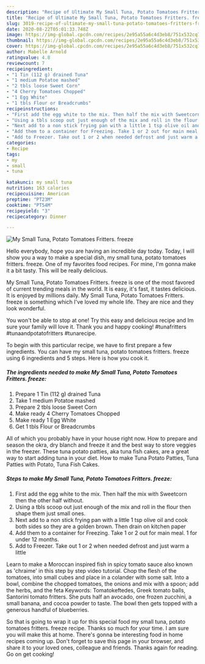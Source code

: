 ```yaml
---
description: "Recipe of Ultimate My Small Tuna, Potato Tomatoes Fritters. freeze"
title: "Recipe of Ultimate My Small Tuna, Potato Tomatoes Fritters. freeze"
slug: 3019-recipe-of-ultimate-my-small-tuna-potato-tomatoes-fritters-freeze
date: 2020-08-22T05:01:33.748Z
image: https://img-global.cpcdn.com/recipes/2e95a55a6c4d3eb8/751x532cq70/my-small-tuna-potato-tomatoes-fritters-freeze-recipe-main-photo.jpg
thumbnail: https://img-global.cpcdn.com/recipes/2e95a55a6c4d3eb8/751x532cq70/my-small-tuna-potato-tomatoes-fritters-freeze-recipe-main-photo.jpg
cover: https://img-global.cpcdn.com/recipes/2e95a55a6c4d3eb8/751x532cq70/my-small-tuna-potato-tomatoes-fritters-freeze-recipe-main-photo.jpg
author: Mabelle Arnold
ratingvalue: 4.8
reviewcount: 7
recipeingredient:
- "1 Tin (112 g) drained Tuna"
- "1 medium Potatoe mashed"
- "2 tbls loose Sweet Corn"
- "4 Cherry Tomatoes Chopped"
- "1 Egg White"
- "1 tbls Flour or Breadcrumbs"
recipeinstructions:
- "First add the egg white to the mix. Then half the mix with Sweetcorn then the other half without."
- "Using a tbls scoop out just enough of the mix and roll in the flour then shape them just small ones."
- "Next add to a non stick frying pan with a little 1 tsp olive oil and cook both sides so they are a golden brown. Then drain on kitchen paper"
- "Add them to a container for Freezing. Take 1 or 2 out for main meal. 1 for under 12 months."
- "Add to Freezer. Take out 1 or 2 when needed defrost and just warm a little"
categories:
- Recipe
tags:
- my
- small
- tuna

katakunci: my small tuna 
nutrition: 163 calories
recipecuisine: American
preptime: "PT23M"
cooktime: "PT54M"
recipeyield: "3"
recipecategory: Dinner

---
```



![My Small Tuna, Potato Tomatoes Fritters. freeze](https://img-global.cpcdn.com/recipes/2e95a55a6c4d3eb8/751x532cq70/my-small-tuna-potato-tomatoes-fritters-freeze-recipe-main-photo.jpg)

Hello everybody, hope you are having an incredible day today. Today, I will show you a way to make a special dish, my small tuna, potato tomatoes fritters. freeze. One of my favorites food recipes. For mine, I'm gonna make it a bit tasty. This will be really delicious.

My Small Tuna, Potato Tomatoes Fritters. freeze is one of the most favored of current trending meals in the world. It is easy, it's fast, it tastes delicious. It is enjoyed by millions daily. My Small Tuna, Potato Tomatoes Fritters. freeze is something which I've loved my whole life. They are nice and they look wonderful.

You won&#39;t be able to stop at one! Try this easy and delicious recipe and Im sure your family will love it. Thank you and happy cooking! #tunafritters #tunaandpotatofritters #tunarecipe.


To begin with this particular recipe, we have to first prepare a few ingredients. You can have my small tuna, potato tomatoes fritters. freeze using 6 ingredients and 5 steps. Here is how you cook it.

<!--inarticleads1-->

##### The ingredients needed to make My Small Tuna, Potato Tomatoes Fritters. freeze:

1. Prepare 1 Tin (112 g) drained Tuna
1. Take 1 medium Potatoe mashed
1. Prepare 2 tbls loose Sweet Corn
1. Make ready 4 Cherry Tomatoes Chopped
1. Make ready 1 Egg White
1. Get 1 tbls Flour or Breadcrumbs


All of which you probably have in your house right now. How to prepare and season the okra, dry blanch and freeze it and the best way to store veggies in the freezer. These tuna potato patties, aka tuna fish cakes, are a great way to start adding tuna in your diet. How to make Tuna Potato Patties, Tuna Patties with Potato, Tuna Fish Cakes. 

<!--inarticleads2-->

##### Steps to make My Small Tuna, Potato Tomatoes Fritters. freeze:

1. First add the egg white to the mix. Then half the mix with Sweetcorn then the other half without.
1. Using a tbls scoop out just enough of the mix and roll in the flour then shape them just small ones.
1. Next add to a non stick frying pan with a little 1 tsp olive oil and cook both sides so they are a golden brown. Then drain on kitchen paper
1. Add them to a container for Freezing. Take 1 or 2 out for main meal. 1 for under 12 months.
1. Add to Freezer. Take out 1 or 2 when needed defrost and just warm a little


Learn to make a Moroccan inspired fish in spicy tomato sauce also known as &#39;chraime&#39; in this step by step video tutorial. Chop the flesh of the tomatoes, into small cubes and place in a colander with some salt. Into a bowl, combine the chopped tomatoes, the onions and mix with a spoon; add the herbs, and the feta Keywords: Tomatokeftedes, Greek tomato balls, Santorini tomato fritters. She puts half an avocado, one frozen zucchini, a small banana, and cocoa powder to taste. The bowl then gets topped with a generous handful of blueberries. 

So that is going to wrap it up for this special food my small tuna, potato tomatoes fritters. freeze recipe. Thanks so much for your time. I am sure you will make this at home. There's gonna be interesting food in home recipes coming up. Don't forget to save this page in your browser, and share it to your loved ones, colleague and friends. Thanks again for reading. Go on get cooking!

